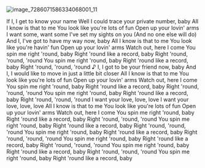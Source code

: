 ![image_7286071586334068001_11](https://github.com/user-attachments/assets/75a43bd1-52ed-48de-a4ab-23b9fcb8c528)


If I, I get to know your name
Well I could trace your private number, baby
All I know is that to me
You look like you're lots of fun
Open up your lovin' arms
I want some, want some
I've set my sights on you
(And no one else will do)
And I, I've got to have my way now, baby
All I know is that to me
You look like you're havin' fun
Open up your lovin' arms
Watch out, here I come
You spin me right 'round, baby
Right 'round like a record, baby
Right 'round, 'round, 'round
You spin me right 'round, baby
Right 'round like a record, baby
Right 'round, 'round, 'round
♪
I, I got to be your friend now, baby
And I, I would like to move in just a little bit closer
All I know is that to me
You look like you're lots of fun
Open up your lovin' arms
Watch out, here I come
You spin me right 'round, baby
Right 'round like a record, baby
Right 'round, 'round, 'round
You spin me right 'round, baby
Right 'round like a record, baby
Right 'round, 'round, 'round
I want your love, love, love
I want your love, love, love
All I know is that to me
You look like you're lots of fun
Open up your lovin' arms
Watch out, here I come
You spin me right 'round, baby
Right 'round like a record, baby
Right 'round, 'round, 'round
You spin me right 'round, baby
Right 'round like a record, baby
Right 'round, 'round, 'round
You spin me right 'round, baby
Right 'round like a record, baby
Right 'round, 'round, 'round
You spin me right 'round, baby
Right 'round like a record, baby
Right 'round, 'round, 'round
You spin me right 'round, baby
Right 'round like a record, baby
Right 'round, 'round, 'round
You spin me right 'round, baby
Right 'round like a record, baby
